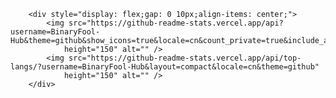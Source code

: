 		<div style="display: flex;gap: 0 10px;align-items: center;">
			<img src="https://github-readme-stats.vercel.app/api?username=BinaryFool-Hub&theme=github&show_icons=true&locale=cn&count_private=true&include_all_commits=true&hide=prs,issues"
				height="150" alt="" />
			<img src="https://github-readme-stats.vercel.app/api/top-langs/?username=BinaryFool-Hub&layout=compact&locale=cn&theme=github"
				height="150" alt="" />
		</div>
